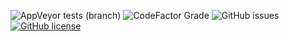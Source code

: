 ![AppVeyor tests (branch)](https://img.shields.io/appveyor/tests/josephgodwinkimani/zettatel-php-sdk/master?style=for-the-badge)
![CodeFactor Grade](https://img.shields.io/codefactor/grade/github/josephgodwinkimani/zettatel-php-sdk?style=for-the-badge)
![GitHub issues](https://img.shields.io/github/issues-raw/josephgodwinkimani/zettatel-php-sdk?style=for-the-badge)
[![GitHub license](https://img.shields.io/github/license/josephgodwinkimani/zettatel-php-sdk?style=for-the-badge)](https://github.com/josephgodwinkimani/zettatel-php-sdk/blob/master/LICENSE)
